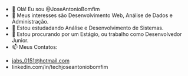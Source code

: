 - 👋 Olá! Eu sou @JoseAntonioBomfim
- 👀 Meus interesses são Desenvolvimento Web, Análise de Dados e Administração.
- 🌱 Estou estudadando Análise e Desenvolvimento de Sistemas.
- 💞️ Estou procurando por um Estágio, ou trabalho como Desenvolvedor Junior.
- 📫 Meus Contatos:
* jabs_0151@hotmail.com
* linkedin.com/in/techjoseantoniobomfim 


<!---
JoseAntonioBomfim/JoseAntonioBomfim is a ✨ special ✨ repository because its `README.md` (this file) appears on your GitHub profile.
You can click the Preview link to take a look at your changes.
--->
